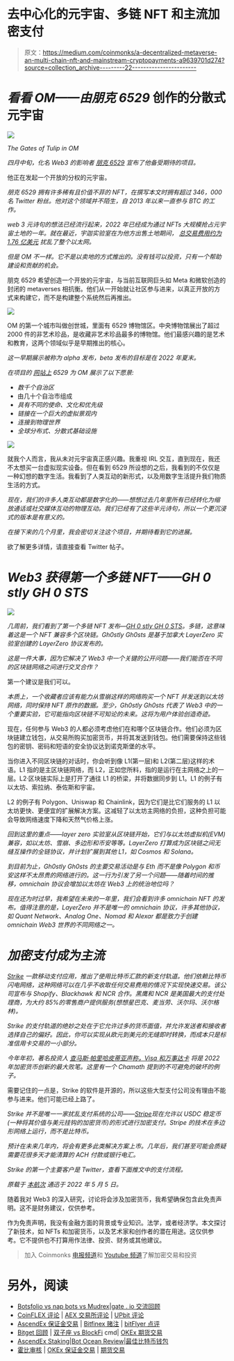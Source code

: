 # 去中心化的元宇宙、多链 NFT 和主流加密支付

> 原文：<https://medium.com/coinmonks/a-decentralized-metaverse-an-multi-chain-nft-and-mainstream-cryptopayments-a9639701d274?source=collection_archive---------22----------------------->

# *看看 OM——由朋克 6529* 创作的分散式元宇宙

![](img/c4bb38e96f899d9482b276f4b5d1a8a2.png)

*The Gates of Tulip in OM*

*四月中旬，化名 Web3 的影响者* [*朋克 6529*](https://twitter.com/punk6529) *宣布了他备受期待的项目。*

他正在发起一个开放的分权的元宇宙。

*朋克 6529 拥有许多稀有且价值不菲的 NFT，在撰写本文时拥有超过 346，000 名 Twitter 粉丝。他对这个领域并不陌生，自 2013 年以来一直参与 BTC 的工作。*

*web 3 元诗句的想法已经流行起来，2022 年已经成为通过 NFTs 大规模抢占元宇宙土地的一年。就在最近，宇迦实验室在为他方出售土地期间，* [*总交易费用约为 1.76 亿美元*](https://www.coindesk.com/business/2022/05/01/bayc-team-raises-285m-with-otherside-nfts-clogs-ethereum/) *扰乱了整个以太网。*

*但是 OM 不一样。它不是以卖地的方式推出的。没有钱可以投资，只有一个帮助建设和贡献的机会。*

朋克 6529 希望创造一个开放的元宇宙，与当前互联网巨头如 Meta 和微软创造的封闭的 metaverses 相抗衡。他们从一开始就让社区参与进来，以真正开放的方式来构建它，而不是构建整个系统然后再推出。

![](img/e2ea883f430716a5c19760d92ea6df7b.png)

OM 的第一个城市叫做创世城，里面有 6529 博物馆区。中央博物馆展出了超过 2000 件的非艺术珍品，是收藏非艺术珍品最多的博物馆。他们最感兴趣的是艺术和教育，这两个领域似乎是早期推出的核心。

*这一早期展示被称为 alpha 发布，beta 发布的目标是在 2022 年夏末。*

*在项目的* [*网站上*](https://6529.io/om/) *6529 为 OM 展示了以下愿景:*

*   *数千个自治区*
*   由几十个自治市组成
*   *具有不同的使命、文化和优先级*
*   *链接在一个巨大的虚拟景观内*
*   *连接到物理世界*
*   *全球分布式、分散式基础设施*

![](img/1c5ff279771fa22cc5d0065fe3708b29.png)

就我个人而言，我从未对元宇宙真正感兴趣。我重视 IRL 交互，直到现在，我还不太想买一台虚拟现实设备。但在看到 6529 所设想的之后，我看到的不仅仅是一种幻想的数字生活。我看到了人类互动的新形式，以及用数字生活提升我们物质生活的方式。

*现在，我们的许多人类互动都是数字化的——想想过去几年里所有已经转化为缩放通话或社交媒体互动的物理互动。我们已经有了这些半元诗句，所以一个更沉浸式的版本是有意义的。*

*在接下来的几个月里，我会密切关注这个项目，并期待看到它的进展。*

欲了解更多详情，请直接查看 Twitter 帖子。

# *Web3 获得第一个多链 NFT——GH 0 stly GH 0 STS*

![](img/be60dfcadf9bf39761d9442d9274e74e.png)

*几周前，我们看到了第一个多链 NFT 发布—*[*GH 0 stly GH 0 STS*](https://opensea.io/collection/gh0stlygh0sts)*。多链，这意味着这是一个 NFT 兼容多个区块链。Gh0stly Gh0sts 是基于加拿大 LayerZero 实验室创建的 LayerZero 协议发布的。*

*这是一件大事，因为它解决了 Web3 中一个关键的公开问题——我们能否在不同的区块链网络之间进行交叉合作？*

第一个建议是我们可以。

*本质上，一个收藏者应该有能力从雪崩这样的网络购买一个 NFT 并发送到以太坊网络，同时保持 NFT 原作的数据。至少，Gh0stly Gh0sts 代表了 Web3 中的一个重要实验，它可能指向区块链不可知论的未来。这将为用户体验创造奇迹。*

现在，任何参与 Web3 的人都必须考虑他们在和哪个区块链合作。他们必须为区块链建立钱包，从交易所购买加密货币，并将其发送到钱包。他们需要保持这些钱包的密钥、密码和短语的安全协议达到诺克斯堡的水平。

当你进入不同区块链的对话时，你会听到像 L1(第一层)和 L2(第二层)这样的术语。L1 指的是主区块链网络，而 L2，正如您所料，指的是运行在主网络之上的一层。L2·区块链实际上是打开了通往 L1 的桥梁，并将数据同步到 L1。L1 的例子有以太坊、索拉纳、泰佐斯和宇宙。

L2 的例子有 Polygon、Uniswap 和 Chainlink，因为它们是比它们服务的 L1 以太坊更快、更便宜的扩展解决方案。这减轻了以太坊主网络的负担，这种负担可能会导致网络速度下降和天然气价格上涨。

*回到这里的重点——layer zero 实验室从区块链开始，它们与以太坊虚拟机(EVM)兼容，如以太坊、雪崩、多边形和币安等等。LayerZero 打算成为区块链之间无缝互操作的全链协议，并计划扩展到其他 L1，如 Cosmos 和 Solana。*

*到目前为止，Gh0stly Gh0sts 的主要交易活动是与 Eth 而不是像 Polygon 和币安这样不太昂贵的网络进行的。这一行为引发了另一个问题——随着时间的推移，omnichain 协议会增加以太坊在 Web3 上的统治地位吗？*

*现在还为时过早，我希望在未来的一年里，我们会看到许多 omnichain NFT 的发布。值得注意的是，LayerZero 并不是唯一的 omnichain 协议，许多其他协议，如 Quant Network、Analog One、Nomad 和 Alexar 都是致力于创建 omnichain Web3 世界的不同网络之一。*

# *加密支付成为主流*

[*Strike*](https://strike.me/en/) *一款移动支付应用，推出了使用比特币汇款的新支付轨道。他们依赖比特币闪电网络，这种网络可以在几乎不收取任何交易费用的情况下实现快速交易。该公司宣布与 Shopify、Blackhawk 和 NCR 合作。黑鹰和 NCR 是美国最大的支付处理商，为大约 85%的零售商户提供服务(想想星巴克、麦当劳、沃尔玛、沃尔格林)。*

*Strike 的支付轨道的绝妙之处在于它允许过多的货币面值，并允许发送者和接收者选择自己的偏好。因此，你可以实现从欧元到美元的无缝即时转换，而成本只是标准信用卡交易的一小部分。*

*今年年初，著名投资人* [*查马斯·帕里哈皮蒂亚声称，Visa 和万事达卡*](https://finance.yahoo.com/news/billionaire-chamath-palihapitiya-says-visa-093616853.html) *将是 2022 年加密货币创新的最大败笔。这里有一个 Chamath 提到的不可避免的破坏的例子。*

需要记住的一点是，Strike 的软件是开源的，所以这些大型支付公司没有理由不能参与进来。他们可能已经上路了。

*Strike 并不是唯一一家扰乱支付系统的公司——*[*Stripe*](https://stripe.com/)*现在允许以 USDC 稳定币(一种将其价值与美元挂钩的加密货币)的形式进行加密支付。Stripe 的技术在多边形网络上运行，而不是比特币。*

*预计在未来几年内，将会有更多此类解决方案上市。几年后，我们甚至可能会质疑需要花很多天才能清算的 ACH 付款或银行电汇。*

*Strike 的第一个主要客户是 Twitter，查看下面推文中的支付流程。*

*原载于* [*本航次*](https://web3voyage.substack.com/p/no-19-punk-6529-launches-a-decentralized?s=w) *通迅于 2022 年 5 月 5 日。*

随着我对 Web3 的深入研究，讨论将会涉及加密货币，我希望确保包含此免责声明。这不是财务建议，仅供参考。

作为免责声明，我没有金融方面的背景或专业知识。法学，或者经济学。本文探讨了新技术，如 NFTs 和加密货币，以及艺术家和创作者的潜在用途。这仅供参考。它不提供也不打算用作法律、投资、财务或其他建议。

> 加入 Coinmonks [电报频道](https://t.me/coincodecap)和 [Youtube 频道](https://www.youtube.com/c/coinmonks/videos)了解加密交易和投资

# 另外，阅读

*   [Botsfolio vs nap bots vs Mudrex](/coinmonks/botsfolio-vs-napbots-vs-mudrex-c81344970c02)|[gate . io 交流回顾](/coinmonks/gate-io-exchange-review-61bf87b7078f)
*   [CoinFLEX 评论](https://coincodecap.com/coinflex-review) | [AEX 交易所评论](https://coincodecap.com/aex-exchange-review) | [UPbit 评论](https://coincodecap.com/upbit-review)
*   [AscendEx 保证金交易](https://coincodecap.com/ascendex-margin-trading) | [Bitfinex 赌注](https://coincodecap.com/bitfinex-staking) | [bitFlyer 点评](https://coincodecap.com/bitflyer-review)
*   [Bitget 回顾](https://coincodecap.com/bitget-review) | [双子座 vs BlockFi](https://coincodecap.com/gemini-vs-blockfi) cmd| [OKEx 期货交易](https://coincodecap.com/okex-futures-trading)
*   [AscendEx Staking](https://coincodecap.com/ascendex-staking)|[Bot Ocean Review](https://coincodecap.com/bot-ocean-review)|[最佳比特币钱包](https://coincodecap.com/bitcoin-wallets-india)
*   [霍比审核](https://coincodecap.com/huobi-review) | [OKEx 保证金交易](https://coincodecap.com/okex-margin-trading) | [期货交易](https://coincodecap.com/futures-trading)
